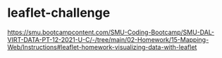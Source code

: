 # leaflet-challenge
https://smu.bootcampcontent.com/SMU-Coding-Bootcamp/SMU-DAL-VIRT-DATA-PT-12-2021-U-C/-/tree/main/02-Homework/15-Mapping-Web/Instructions#leaflet-homework-visualizing-data-with-leaflet
